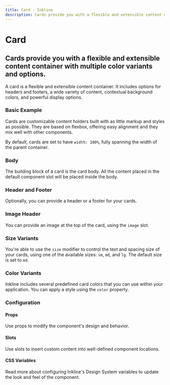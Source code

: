 ```yaml
---
title: Card - Inkline
description: Cards provide you with a flexible and extensible content container with multiple color variants and options.
---
```


<script setup>
import { manifest } from '@inkline/inkline/components/ICard/manifest';
import {
    ICardBasicExample,
    ICardBodyExample,
    ICardHeaderFooterExample,
    ICardColorVariantsExample,
    ICardImageExample,
    ICardSizeVariantsExample
} from '@inkline/inkline/components/ICard/examples';
import { default as ICardBasicExampleHTML } from '@inkline/inkline/components/ICard/examples/basic.html?raw';
import { default as ICardBodyExampleHTML } from '@inkline/inkline/components/ICard/examples/card-body.html?raw';
import { default as ICardHeaderFooterExampleHTML } from '@inkline/inkline/components/ICard/examples/card-header-footer.html?raw';
import { default as ICardColorVariantsExampleHTML } from '@inkline/inkline/components/ICard/examples/color-variants.html?raw';
import { default as ICardImageExampleHTML } from '@inkline/inkline/components/ICard/examples/image.html?raw';
import { default as ICardSizeVariantsExampleHTML } from '@inkline/inkline/components/ICard/examples/size-variants.html?raw';
</script>

# Card

## Cards provide you with a flexible and extensible content container with multiple color variants and options.

A card is a flexible and extensible content container. It includes options for headers and footers, a wide variety of content, contextual background colors, and powerful display options. 

### Basic Example
Cards are customizable content holders built with as little markup and styles as possible. They are based on flexbox, offering easy alignment and they mix well with other components. 

By default, cards are set to have `width: 100%`, fully spanning the width of the parent container. 

<example type="card" :component="ICardBasicExample" :html="ICardBasicExampleHTML"></example>

### Body
The building block of a card is the card body. All the content placed in the default component slot will be placed inside the body.

<example type="card" :component="ICardBodyExample" :html="ICardBodyExampleHTML"></example>

### Header and Footer
Optionally, you can provide a header or a footer for your cards.

<example type="card" :component="ICardHeaderFooterExample" :html="ICardHeaderFooterExampleHTML"></example>

### Image Header
You can provide an image at the top of the card, using the `image` slot.

<example type="card" :component="ICardImageExample" :html="ICardImageExampleHTML"></example>

### Size Variants
You're able to use the `size` modifier to control the text and spacing size of your cards, using one of the available sizes: `sm`, `md`, and `lg`. 
The default size is set to `md`.

<example type="card" :component="ICardSizeVariantsExample" :html="ICardSizeVariantsExampleHTML"></example>

### Color Variants
Inkline includes several predefined card colors that you can use within your application. You can apply a style using the `color` property.

<example type="card" :component="ICardColorVariantsExample" :html="ICardColorVariantsExampleHTML"></example>


### Configuration

#### Props
Use props to modify the component's design and behavior.

<props-table :manifest="manifest"></props-table>

#### Slots
Use slots to insert custom content into well-defined component locations.

<slots-table :manifest="manifest"></slots-table>

#### CSS Variables
<router-link :to="{ name: 'docs-introduction-design-system' }">Read more</router-link> about configuring Inkline's Design System variables to update the look and feel of the component.

<css-variables-table :manifest="manifest" type="local"></css-variables-table>
